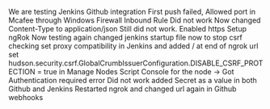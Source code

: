 We are testing Jenkins Github integration
First push failed, Allowed port in Mcafee through Windows Firewall Inbound Rule
Did not work
Now changed Content-Type to application/json
Still did not work. Enabled https
Setup ngRok Now testing again
changed jenkins startup file now to stop csrf checking
set proxy compatibility in Jenkins and added / at end of ngrok url
set hudson.security.csrf.GlobalCrumbIssuerConfiguration.DISABLE_CSRF_PROTECTION = true in Manage Nodes Script Console for the node -> Got Authentication required error
Did not work added Secret as a value in both Github and Jenkins
Restarted ngrok and changed url again in Github webhooks
